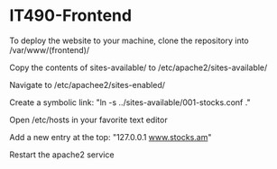 # IT490-Frontend

To deploy the website to your machine, clone the repository into /var/www/(frontend)/

Copy the contents of sites-available/ to /etc/apache2/sites-available/

Navigate to /etc/apachee2/sites-enabled/

Create a symbolic link: "ln -s ../sites-available/001-stocks.conf ."

Open /etc/hosts in your favorite text editor

Add a new entry at the top: "127.0.0.1 www.stocks.am"

Restart the apache2 service
